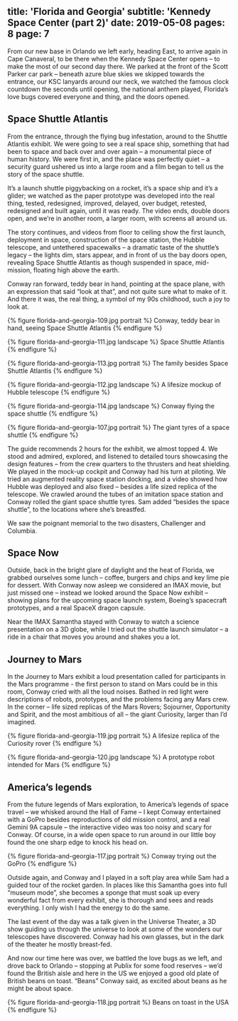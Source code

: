 title: 'Florida and Georgia'
subtitle: 'Kennedy Space Center (part 2)'
date: 2019-05-08
pages: 8
page: 7
---

From our new base in Orlando we left early, heading East, to arrive again in Cape Canaveral, to be there when the Kennedy Space Center opens – to make the most of our second day there. We parked at the front of the Scott Parker car park – beneath azure blue skies we skipped towards the entrance, our KSC lanyards around our neck, we watched the famous clock countdown the seconds until opening, the national anthem played, Florida’s love bugs covered everyone and thing, and the doors opened.

## Space Shuttle Atlantis

From the entrance, through the flying bug infestation, around to the Shuttle Atlantis exhibit. We were going to see a real space ship, something that had been to space and back over and over again – a monumental piece of human history. We were first in, and the place was perfectly quiet – a security guard ushered us into a large room and a film began to tell us the story of the space shuttle.

It’s a launch shuttle piggybacking on a rocket, it’s a space ship and it’s a glider; we watched as the paper prototype was developed into the real thing, tested, redesigned, improved, delayed, over budget, retested, redesigned and built again, until it was ready. The video ends, double doors open, and we’re in another room, a larger room, with screens all around us.

The story continues, and videos from floor to ceiling show the first launch, deployment in space, construction of the space station, the Hubble telescope, and untethered spacewalks – a dramatic taste of the shuttle’s legacy – the lights dim, stars appear, and in front of us the bay doors open, revealing Space Shuttle Atlantis as though suspended in space, mid-mission, floating high above the earth.

Conway ran forward, teddy bear in hand, pointing at the space plane, with an expression that said “look at that”, and not quite sure what to make of it. And there it was, the real thing, a symbol of my 90s childhood, such a joy to look at.

{% figure florida-and-georgia-109.jpg portrait %}
Conway, teddy bear in hand, seeing Space Shuttle Atlantis
{% endfigure %}

{% figure florida-and-georgia-111.jpg landscape %}
Space Shuttle Atlantis
{% endfigure %}

{% figure florida-and-georgia-113.jpg portrait %}
The family besides Space Shuttle Atlantis
{% endfigure %}

{% figure florida-and-georgia-112.jpg landscape %}
A lifesize mockup of Hubble telescope
{% endfigure %}

{% figure florida-and-georgia-114.jpg landscape %}
Conway flying the space shuttle
{% endfigure %}

{% figure florida-and-georgia-107.jpg portrait %}
The giant tyres of a space shuttle
{% endfigure %}

The guide recommends 2 hours for the exhibit, we almost topped 4. We stood and admired, explored, and listened to detailed tours showcasing the design features – from the crew quarters to the thrusters and heat shielding. We played in the mock-up cockpit and Conway had his turn at piloting. We tried an augmented reality space station docking, and a video showed how Hubble was deployed and also fixed – besides a life sized replica of the telescope. We crawled around the tubes of an imitation space station and Conway rolled the giant space shuttle tyres. Sam added “besides the space shuttle”, to the locations where she’s breastfed.

We saw the poignant memorial to the two disasters, Challenger and Columbia.

## Space Now

Outside, back in the bright glare of daylight and the heat of Florida, we grabbed ourselves some lunch – coffee, burgers and chips and key lime pie for dessert. With Conway now asleep we considered an IMAX movie, but just missed one – instead we looked around the Space Now exhibit – showing plans for the upcoming space launch system, Boeing’s spacecraft prototypes, and a real SpaceX dragon capsule.

Near the IMAX Samantha stayed with Conway to watch a science presentation on a 3D globe, while I tried out the shuttle launch simulator – a ride in a chair that moves you around and shakes you a lot.

## Journey to Mars

In the Journey to Mars exhibit a loud presentation called for participants in the Mars programme - the first person to stand on Mars could be in this room, Conway cried with all the loud noises. Bathed in red light were descriptions of robots, prototypes, and the problems facing any Mars crew. In the corner – life sized replicas of the Mars Rovers; Sojourner, Opportunity and Spirit, and the most ambitious of all – the giant Curiosity, larger than I’d imagined.

{% figure florida-and-georgia-119.jpg portrait %}
A lifesize replica of the Curiosity rover
{% endfigure %}

{% figure florida-and-georgia-120.jpg landscape %}
A prototype robot intended for Mars
{% endfigure %}

## America’s legends

From the future legends of Mars exploration, to America’s legends of space travel – we whisked around the Hall of Fame – I kept Conway entertained with a GoPro besides reproductions of old mission control, and a real Gemini 9A capsule – the interactive video was too noisy and scary for Conway. Of course, in a wide open space to run around in our little boy found the one sharp edge to knock his head on.

{% figure florida-and-georgia-117.jpg portrait %}
Conway trying out the GoPro
{% endfigure %}

Outside again, and Conway and I played in a soft play area while Sam had a guided tour of the rocket garden. In places like this Samantha goes into full “museum mode”, she becomes a sponge that must soak up every wonderful fact from every exhibit, she is thorough and sees and reads everything. I only wish I had the energy to do the same.

The last event of the day was a talk given in the Universe Theater, a 3D show guiding us through the universe to look at some of the wonders our telescopes have discovered. Conway had his own glasses, but in the dark of the theater he mostly breast-fed.

And now our time here was over, we battled the love bugs as we left, and drove back to Orlando – stopping at Publix for some food reserves – we’d found the British aisle and here in the US we enjoyed a good old plate of British beans on toast. “Beans” Conway said, as excited about beans as he might be about space.

{% figure florida-and-georgia-118.jpg portrait %}
Beans on toast in the USA
{% endfigure %}
